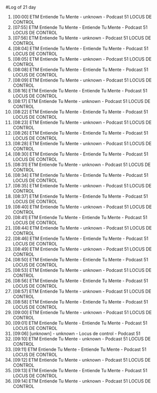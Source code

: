 #Log of 21 day

1. [00:00] ETM Entiende Tu Mente - unknown - Podcast 51 LOCUS DE CONTROL
1. [07:55] ETM Entiende Tu Mente - Entiende Tu Mente - Podcast 51 LOCUS DE CONTROL
1. [07:56] ETM Entiende Tu Mente - unknown - Podcast 51 LOCUS DE CONTROL
1. [08:04] ETM Entiende Tu Mente - Entiende Tu Mente - Podcast 51 LOCUS DE CONTROL
1. [08:05] ETM Entiende Tu Mente - unknown - Podcast 51 LOCUS DE CONTROL
1. [08:08] ETM Entiende Tu Mente - Entiende Tu Mente - Podcast 51 LOCUS DE CONTROL
1. [08:09] ETM Entiende Tu Mente - unknown - Podcast 51 LOCUS DE CONTROL
1. [08:16] ETM Entiende Tu Mente - Entiende Tu Mente - Podcast 51 LOCUS DE CONTROL
1. [08:17] ETM Entiende Tu Mente - unknown - Podcast 51 LOCUS DE CONTROL
1. [08:22] ETM Entiende Tu Mente - Entiende Tu Mente - Podcast 51 LOCUS DE CONTROL
1. [08:23] ETM Entiende Tu Mente - unknown - Podcast 51 LOCUS DE CONTROL
1. [08:26] ETM Entiende Tu Mente - Entiende Tu Mente - Podcast 51 LOCUS DE CONTROL
1. [08:28] ETM Entiende Tu Mente - unknown - Podcast 51 LOCUS DE CONTROL
1. [08:30] ETM Entiende Tu Mente - Entiende Tu Mente - Podcast 51 LOCUS DE CONTROL
1. [08:31] ETM Entiende Tu Mente - unknown - Podcast 51 LOCUS DE CONTROL
1. [08:34] ETM Entiende Tu Mente - Entiende Tu Mente - Podcast 51 LOCUS DE CONTROL
1. [08:35] ETM Entiende Tu Mente - unknown - Podcast 51 LOCUS DE CONTROL
1. [08:37] ETM Entiende Tu Mente - Entiende Tu Mente - Podcast 51 LOCUS DE CONTROL
1. [08:40] ETM Entiende Tu Mente - unknown - Podcast 51 LOCUS DE CONTROL
1. [08:41] ETM Entiende Tu Mente - Entiende Tu Mente - Podcast 51 LOCUS DE CONTROL
1. [08:44] ETM Entiende Tu Mente - unknown - Podcast 51 LOCUS DE CONTROL
1. [08:46] ETM Entiende Tu Mente - Entiende Tu Mente - Podcast 51 LOCUS DE CONTROL
1. [08:49] ETM Entiende Tu Mente - unknown - Podcast 51 LOCUS DE CONTROL
1. [08:50] ETM Entiende Tu Mente - Entiende Tu Mente - Podcast 51 LOCUS DE CONTROL
1. [08:53] ETM Entiende Tu Mente - unknown - Podcast 51 LOCUS DE CONTROL
1. [08:56] ETM Entiende Tu Mente - Entiende Tu Mente - Podcast 51 LOCUS DE CONTROL
1. [08:57] ETM Entiende Tu Mente - unknown - Podcast 51 LOCUS DE CONTROL
1. [08:58] ETM Entiende Tu Mente - Entiende Tu Mente - Podcast 51 LOCUS DE CONTROL
1. [09:00] ETM Entiende Tu Mente - unknown - Podcast 51 LOCUS DE CONTROL
1. [09:01] ETM Entiende Tu Mente - Entiende Tu Mente - Podcast 51 LOCUS DE CONTROL
1. [09:06] [unknown] - unknown - Locus de control - Podcast 51
1. [09:10] ETM Entiende Tu Mente - unknown - Podcast 51 LOCUS DE CONTROL
1. [09:11] ETM Entiende Tu Mente - Entiende Tu Mente - Podcast 51 LOCUS DE CONTROL
1. [09:12] ETM Entiende Tu Mente - unknown - Podcast 51 LOCUS DE CONTROL
1. [09:13] ETM Entiende Tu Mente - Entiende Tu Mente - Podcast 51 LOCUS DE CONTROL
1. [09:14] ETM Entiende Tu Mente - unknown - Podcast 51 LOCUS DE CONTROL
